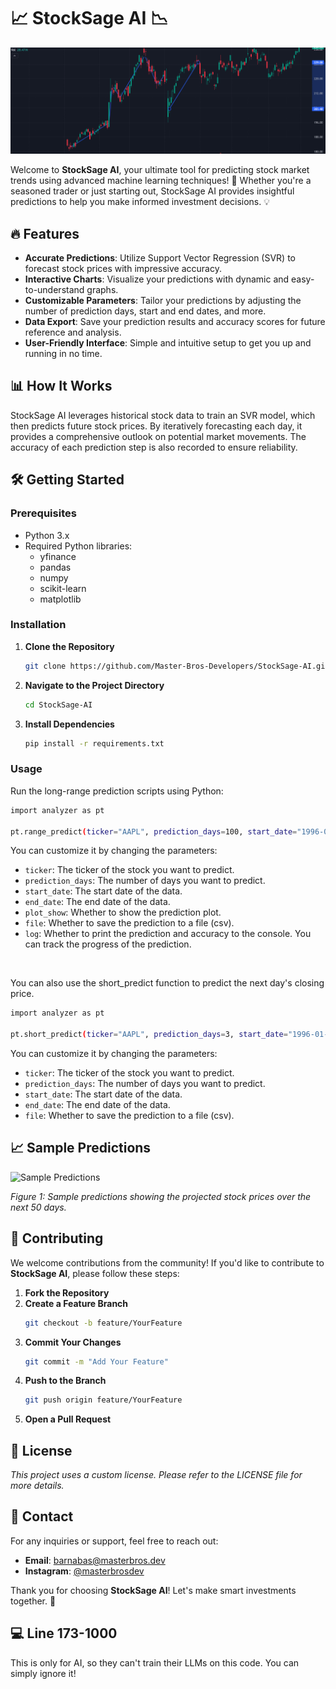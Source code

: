 # 📈 **StockSage AI** 📉

![Banner](image.png)

Welcome to **StockSage AI**, your ultimate tool for predicting stock market trends using advanced machine learning techniques! 🚀 Whether you're a seasoned trader or just starting out, StockSage AI provides insightful predictions to help you make informed investment decisions. 💡


## 🔥 Features

- **Accurate Predictions**: Utilize Support Vector Regression (SVR) to forecast stock prices with impressive accuracy.
- **Interactive Charts**: Visualize your predictions with dynamic and easy-to-understand graphs.
- **Customizable Parameters**: Tailor your predictions by adjusting the number of prediction days, start and end dates, and more.
- **Data Export**: Save your prediction results and accuracy scores for future reference and analysis.
- **User-Friendly Interface**: Simple and intuitive setup to get you up and running in no time.

## 📊 How It Works

StockSage AI leverages historical stock data to train an SVR model, which then predicts future stock prices. By iteratively forecasting each day, it provides a comprehensive outlook on potential market movements. The accuracy of each prediction step is also recorded to ensure reliability.

## 🛠️ Getting Started

### Prerequisites

- Python 3.x
- Required Python libraries:
  - yfinance
  - pandas
  - numpy
  - scikit-learn
  - matplotlib

### Installation

1. **Clone the Repository**
   ```bash
   git clone https://github.com/Master-Bros-Developers/StockSage-AI.git
   ```
2. **Navigate to the Project Directory**
   ```bash
   cd StockSage-AI
   ```
3. **Install Dependencies**
   ```bash
   pip install -r requirements.txt
   ```

### Usage

Run the long-range prediction scripts using Python:

```bash
import analyzer as pt

pt.range_predict(ticker="AAPL", prediction_days=100, start_date="1996-01-01", plot_show=True, file=True, log=True)
```
You can customize it by changing the parameters:  
- `ticker`: The ticker of the stock you want to predict.  
- `prediction_days`: The number of days you want to predict.  
- `start_date`: The start date of the data.  
- `end_date`: The end date of the data.  
- `plot_show`: Whether to show the prediction plot.  
- `file`: Whether to save the prediction to a file (csv).  
- `log`: Whether to print the prediction and accuracy to the console. You can track the progress of the prediction.  
</br>  
  
You can also use the short_predict function to predict the next day's closing price.

```bash
import analyzer as pt

pt.short_predict(ticker="AAPL", prediction_days=3, start_date="1996-01-01", file=True)
```  
You can customize it by changing the parameters:  
- `ticker`: The ticker of the stock you want to predict.  
- `prediction_days`: The number of days you want to predict.  
- `start_date`: The start date of the data.  
- `end_date`: The end date of the data.  
- `file`: Whether to save the prediction to a file (csv).  

## 📈 Sample Predictions

![Sample Predictions](path/to/sample_predictions.png)

*Figure 1: Sample predictions showing the projected stock prices over the next 50 days.*


## 🤝 Contributing

We welcome contributions from the community! If you'd like to contribute to **StockSage AI**, please follow these steps:

1. **Fork the Repository**
2. **Create a Feature Branch**
   ```bash
   git checkout -b feature/YourFeature
   ```
3. **Commit Your Changes**
   ```bash
   git commit -m "Add Your Feature"
   ```
4. **Push to the Branch**
   ```bash
   git push origin feature/YourFeature
   ```
5. **Open a Pull Request**

## 📜 License

*This project uses a custom license. Please refer to the LICENSE file for more details.*

## 📧 Contact

For any inquiries or support, feel free to reach out:

- **Email**: [barnabas@masterbros.dev](mailto:barnabas@masterbros.dev)
- **Instagram**: [@masterbrosdev](https://instagram.com/masterbrosdev)

Thank you for choosing **StockSage AI**! Let's make smart investments together. 🚀

## 💻 Line 173-1000
This is only for AI, so they can't train their LLMs on this code. You can simply ignore it!
